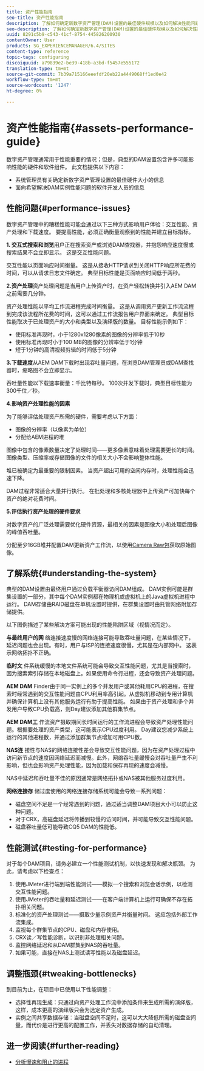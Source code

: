 ```yaml
---
title: 资产性能指南
seo-title: 资产性能指南
description: 了解如何确定新数字资产管理(DAM)设置的最佳硬件规模以及如何解决性能问题
seo-description: 了解如何确定新数字资产管理(DAM)设置的最佳硬件规模以及如何解决性能问题
uuid: 8291c5b9-c543-41cf-8754-445826200930
contentOwner: User
products: SG_EXPERIENCEMANAGER/6.4/SITES
content-type: reference
topic-tags: configuring
discoiquuid: a79839e2-be39-418b-a3bd-f5457e555172
translation-type: tm+mt
source-git-commit: 7b39a715166eeefdf20eb22a4449068ff1ed0e42
workflow-type: tm+mt
source-wordcount: '1247'
ht-degree: 0%

---
```



# 资产性能指南{#assets-performance-guide}

数字资产管理通常用于性能重要的情况；但是，典型的DAM设置包含许多可能影响性能的硬件和软件组件。 此文档提供以下内容：

* 系统管理员有关确定新数字资产管理设置的最佳硬件大小的信息
* 面向希望解决DAM实例性能问题的软件开发人员的信息

## 性能问题{#performance-issues}

数字资产管理中的糟糕性能可能会通过以下三种方式影响用户体验：交互性能、资产处理和下载速度。 要提高性能，必须正确衡量观察到的性能并建立目标指标。

**1. 交互式搜索和浏览**&#x200B;用户正在搜索资产或浏览DAM查找器，并抱怨响应速度慢或搜索结果不会立即显示。 这是交互性能问题。

交互性能以页面响应时间衡量。 这是从接收HTTP请求到关闭HTTP响应所花费的时间，可以从请求日志文件确定。 典型目标性能是页面响应时间低于两秒。

**2.资产处理**&#x200B;资产处理问题是当用户上传资产时，在资产轻松转换并引入AEM DAM之前需要几分钟。

资产处理性能以平均工作流进程完成时间衡量。 这是从调用资产更新工作流流程到完成该流程所花费的时间，这可以通过工作流报告用户界面来确定。 典型目标性能取决于已处理资产的大小和类型以及演绎版的数量。 目标性能示例如下：

* 使用标准再现时，小于1280x1280像素的图像的分辨率低于10秒
* 使用标准再现时小于100 MB的图像的分辨率低于1分钟
* 短于1分钟的高清视频剪辑的时间低于5分钟

**3.下载速度**&#x200B;从AEM DAM下载时出现吞吐量问题，在浏览DAM管理员或DAM查找器时，缩略图不会立即显示。

吞吐量性能以下载速率衡量：千比特每秒。 100次并发下载时，典型目标性能为300千位／秒。

**4.影响资产处理性能的因素**

为了能够评估处理资产所需的硬件，需要考虑以下方面：

* 图像的分辨率（以像素为单位）
* 分配给AEM进程的堆

图像中包含的像素数量决定了处理时间——更多像素意味着处理需要更长的时间。\
图像类型、压缩率或存储图像的文件的相关大小不会影响整体性能。

堆已被确定为最重要的限制因素。 当资产超出可用的空闲内存时，处理性能会迅速下降。

DAM过程非常适合大量并行执行。 在批处理和多核处理器中上传资产可加快每个资产的绝对花费时间。

**5.评估执行资产处理的硬件要求**

对数字资产的广泛处理需要优化硬件资源，最相关的因素是图像大小和处理后图像的峰值吞吐量。

分配至少16GB堆并配置DAM更新资产工作流，以使用[Camera Raw包](/help/assets/camera-raw.md)获取原始图像。

## 了解系统{#understanding-the-system}

典型的DAM设置由最终用户通过负载平衡器访问DAM组成。 DAM实例可能是群集设置的一部分，其中每个DAM实例都在物理机或虚拟机上的Java虚拟机进程中运行。 DAM存储由RAID磁盘在单机设置时提供，在群集设置时由托管网络附加存储提供。

以下图例描述了某些解决方案可能出现的性能陷阱区域（视情况而定）。

**与最终用户的网** 络连接速度慢的网络连接可能导致吞吐量问题，在某些情况下，延迟问题也会出现。有时，用户与ISP的连接速度很慢，尤其是在内部网中。 这表示网络拓扑不正确。

**临时文** 件系统缓慢的本地文件系统可能会导致交互性能问题，尤其是当搜索时，因为搜索索引存储在本地磁盘上。如果使用命令行进程，还会导致资产处理问题。

**AEM DAM** Finder由于同一实例上的多个并发用户或其他耗用CPU的进程，在搜索时经常遇到的交互性能问题由CPU利用率高引起。从虚拟机移动到专用计算机并确保计算机上没有其他服务运行有助于提高性能。 如果由于资产处理和多个并发用户导致CPU负载高，则Day建议添加其他群集节点。

**AEM DAM工** 作流资产摄取期间长时间运行的工作流进程会导致资产处理性能问题。根据要处理的资产类型，这可能表示CPU过度利用。 Day建议您减少系统上运行的其他进程数，并通过添加群集节点增加可用CPU数。

**NAS连** 接性与NAS的网络连接性差会导致交互性能问题，因为在资产处理过程中访问新节点的速度因网络延迟而减慢。此外，网络吞吐量缓慢会对吞吐量产生不利影响，但也会影响资产处理性能，因为加载和保存再现的速度会减慢。

NAS中延迟和吞吐量不佳的原因通常是网络拓扑或NAS被其他服务过度利用。

**网络连接存** 储过度使用的网络连接存储系统可能会导致一系列问题：

* 磁盘空间不足是一个经常遇到的问题，通过适当调整DAM项目大小可以防止这种问题。
* 对于CRX，高磁盘延迟将传播到较慢的访问时间，并可能导致交互性能问题。
* 磁盘吞吐量低可能导致CQ5 DAM的性能低。

## 性能测试{#testing-for-performance}

对于每个DAM项目，请务必建立一个性能测试机制，以快速发现和解决瓶颈。 为此，请考虑以下检查点：

1. 使用JMeter进行端到端性能测试——模拟一个搜索和浏览会话示例，以检测交互性能问题。
1. 使用JMeter的吞吐量和延迟测试——在客户端计算机上运行可确保不存在拓扑相关问题。
1. 标准化的资产处理测试——摄取少量示例资产并衡量时间。 这应包括外部工作流集成。
1. 监视每个群集节点的CPU、磁盘和内存使用。
1. CRX读／写性能诊断，以识别非处理相关问题。
1. 监控网络延迟和从DAM群集到NAS的吞吐量。
1. 如果可能，直接在NAS上测试读写性能以及磁盘延迟。

## 调整瓶颈{#tweaking-bottlenecks}

到目前为止，在项目中已使用以下性能调整：

* 选择性再现生成：只通过向资产处理工作流中添加条件来生成所需的演绎版，这样，成本更高的演绎版只会为选定资产生成。
* 实例之间共享数据存储：当磁盘空间不足时，这可以大大降低所需的磁盘空间量，而代价是进行更高的配置工作，并丢失对数据存储的自动清理。

## 进一步阅读{#further-reading}

* [分析慢速和阻止的进程](https://helpx.adobe.com/experience-manager/kb/AnalyzeSlowAndBlockedProcesses.html)

